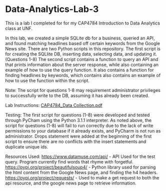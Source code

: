# Data-Analytics-Lab-3

This is a lab I completed for for my CAP4784 Introduction to Data Analytics class at UNF.

In this lab, we created a simple SQLite db for a business, queried an API, and found matching headlines based off certain keywords from the Google News site.
There are two Python scripts in this repository.
  The first script is for creating the SQLlite DB, inserting data, selecting data, and updating it. (Questions 1-8)
  The second script contains a function to query an API and that prints information about the server response, while also containing an example of how 
  to use the query function. It also contains a function for finding headlines by keywords, which contains also contains an example of how to use the function
  within the script.

Note: The script for questions 1-8 may requirement administrator privileges to successfully write to the DB, assuming it has already been created.

Lab Instructions:
[CAP4784_Data Collection.pdf](https://github.com/Windz-GameDev/Data-Analytics-Lab-3/files/10853962/CAP4784_Data.Collection.pdf)

Testing:
  The first script for questions (1-8) were developed and tested through PyCham using the Python 3.1.1 interpreter.
  As noted above, the script for questions (1-8) will fail to run correctly due to the lack of write permissions to your database 
  if it already exists, and PyCharm is not run as administrator. Drops statement were added at the beginning of the first script to ensure 
  there are no conflicts with the insert statements and duplicate unique ids.
  
  
  Resources Used:
     https://www.datamuse.com/api/ - API Used for the test query. Program currently find words that rhyme with forgetful.
     https://pypi.org/project/beautifulsoup4/ - Python library used for parsing the html content from the Google News page, and finding the h4 headers.
     https://pypi.org/project/requests/ - Used to make a get request to both the api resource, and the google news page to retrieve information. 
